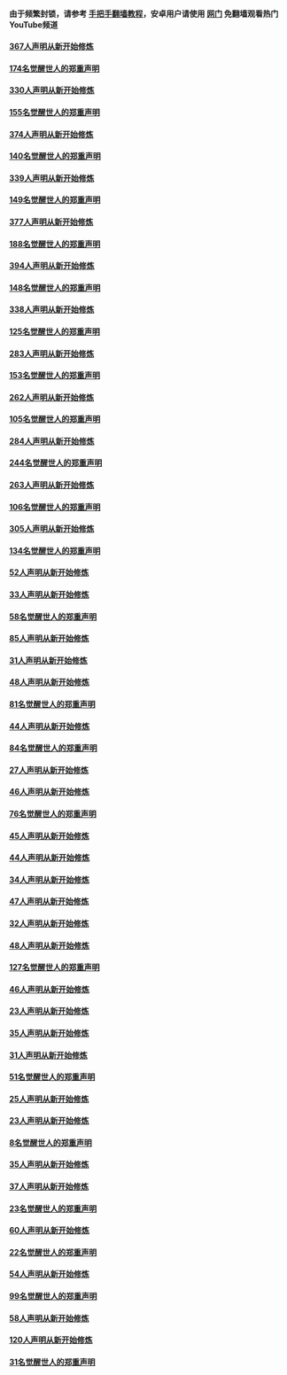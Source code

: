 #### 由于频繁封锁，请参考 [手把手翻墙教程](https://github.com/gfw-breaker/guides/wiki/)，安卓用户请使用 [网门](https://github.com/gfw-breaker/nogfw/blob/master/dl.md?t=06062301) 免翻墙观看热门YouTube频道 

#### [367人声明从新开始修炼](../pages/91/426421.md?t=06062301) 

#### [174名觉醒世人的郑重声明](../pages/91/426420.md?t=06062301) 

#### [330人声明从新开始修炼](../pages/91/426139.md?t=06062301) 

#### [155名觉醒世人的郑重声明](../pages/91/426138.md?t=06062301) 

#### [374人声明从新开始修炼](../pages/91/425811.md?t=06062301) 

#### [140名觉醒世人的郑重声明](../pages/91/425810.md?t=06062301) 

#### [339人声明从新开始修炼](../pages/91/425690.md?t=06062301) 

#### [149名觉醒世人的郑重声明](../pages/91/425689.md?t=06062301) 

#### [377人声明从新开始修炼](../pages/91/424867.md?t=06062301) 

#### [188名觉醒世人的郑重声明](../pages/91/424866.md?t=06062301) 

#### [394人声明从新开始修炼](../pages/91/423914.md?t=06062301) 

#### [148名觉醒世人的郑重声明](../pages/91/423913.md?t=06062301) 

#### [338人声明从新开始修炼](../pages/91/423540.md?t=06062301) 

#### [125名觉醒世人的郑重声明](../pages/91/423539.md?t=06062301) 

#### [283人声明从新开始修炼](../pages/91/423296.md?t=06062301) 

#### [153名觉醒世人的郑重声明](../pages/91/423295.md?t=06062301) 

#### [262人声明从新开始修炼](../pages/91/423004.md?t=06062301) 

#### [105名觉醒世人的郑重声明](../pages/91/423003.md?t=06062301) 

#### [284人声明从新开始修炼](../pages/91/422707.md?t=06062301) 

#### [244名觉醒世人的郑重声明](../pages/91/422706.md?t=06062301) 

#### [263人声明从新开始修炼](../pages/91/422553.md?t=06062301) 

#### [106名觉醒世人的郑重声明](../pages/91/422552.md?t=06062301) 

#### [305人声明从新开始修炼](../pages/91/422153.md?t=06062301) 

#### [134名觉醒世人的郑重声明](../pages/91/422152.md?t=06062301) 

#### [52人声明从新开始修炼](../pages/91/421846.md?t=06062301) 

#### [33人声明从新开始修炼](../pages/91/421804.md?t=06062301) 

#### [58名觉醒世人的郑重声明](../pages/91/421845.md?t=06062301) 

#### [85人声明从新开始修炼](../pages/91/421769.md?t=06062301) 

#### [31人声明从新开始修炼](../pages/91/421763.md?t=06062301) 

#### [48人声明从新开始修炼](../pages/91/421605.md?t=06062301) 

#### [81名觉醒世人的郑重声明](../pages/91/421656.md?t=06062301) 

#### [44人声明从新开始修炼](../pages/91/421544.md?t=06062301) 

#### [84名觉醒世人的郑重声明](../pages/91/421543.md?t=06062301) 

#### [27人声明从新开始修炼](../pages/91/421465.md?t=06062301) 

#### [46人声明从新开始修炼](../pages/91/421454.md?t=06062301) 

#### [76名觉醒世人的郑重声明](../pages/91/421453.md?t=06062301) 

#### [45人声明从新开始修炼](../pages/91/421452.md?t=06062301) 

#### [44人声明从新开始修炼](../pages/91/421422.md?t=06062301) 

#### [34人声明从新开始修炼](../pages/91/421322.md?t=06062301) 

#### [47人声明从新开始修炼](../pages/91/421264.md?t=06062301) 

#### [32人声明从新开始修炼](../pages/91/421225.md?t=06062301) 

#### [48人声明从新开始修炼](../pages/91/421202.md?t=06062301) 

#### [127名觉醒世人的郑重声明](../pages/91/421224.md?t=06062301) 

#### [46人声明从新开始修炼](../pages/91/421203.md?t=06062301) 

#### [23人声明从新开始修炼](../pages/91/421138.md?t=06062301) 

#### [35人声明从新开始修炼](../pages/91/421122.md?t=06062301) 

#### [31人声明从新开始修炼](../pages/91/421081.md?t=06062301) 

#### [51名觉醒世人的郑重声明](../pages/91/421080.md?t=06062301) 

#### [25人声明从新开始修炼](../pages/91/421020.md?t=06062301) 

#### [23人声明从新开始修炼](../pages/91/420884.md?t=06062301) 

#### [8名觉醒世人的郑重声明](../pages/91/420883.md?t=06062301) 

#### [35人声明从新开始修炼](../pages/91/420809.md?t=06062301) 

#### [37人声明从新开始修炼](../pages/91/420766.md?t=06062301) 

#### [23名觉醒世人的郑重声明](../pages/91/420765.md?t=06062301) 

#### [60人声明从新开始修炼](../pages/91/420727.md?t=06062301) 

#### [22名觉醒世人的郑重声明](../pages/91/420726.md?t=06062301) 

#### [54人声明从新开始修炼](../pages/91/420529.md?t=06062301) 

#### [99名觉醒世人的郑重声明](../pages/91/420528.md?t=06062301) 

#### [58人声明从新开始修炼](../pages/91/420198.md?t=06062301) 

#### [120人声明从新开始修炼](../pages/91/420141.md?t=06062301) 

#### [31名觉醒世人的郑重声明](../pages/91/420197.md?t=06062301) 

